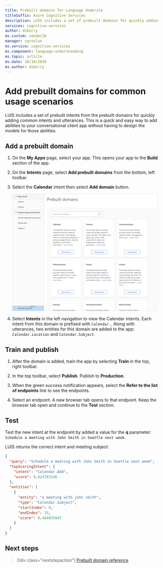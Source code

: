 ```yaml
---
title: Prebuilt domains for Language Understa
titleSuffix: Azure Cognitive Services
description: LUIS includes a set of prebuilt domains for quickly adding common, conversational user scenarios. 
services: cognitive-services
author: diberry
ms.custom: seodec18
manager: cgronlun
ms.service: cognitive-services
ms.component: language-understanding
ms.topic: article
ms.date: 10/18/2018
ms.author: diberry
---
```


# Add prebuilt domains for common usage scenarios 

LUIS includes a set of prebuilt intents from the prebuilt domains for quickly adding common intents and utterances. This is a quick and easy way to add abilities to your conversational client app without having to design the models for those abilities. 

## Add a prebuilt domain

1. On the **My Apps** page, select your app. This opens your app to the **Build** section of the app. 

1. On the **Intents** page, select **Add prebuilt domains** from the bottom, left toolbar. 

1. Select the **Calendar** intent then select **Add domain** button.

    ![Add Calendar prebuilt domain](./media/luis-prebuilt-domains/add-prebuilt-domain.png)

1. Select **Intents** in the left navigation to view the Calendar intents. Each intent from this domain is prefixed with `Calendar.`. Along with utterances, two entities for this domain are added to the app: `Calendar.Location` and `Calendar.Subject`. 

## Train and publish

1. After the domain is added, train the app by selecting **Train** in the top, right toolbar. 

1. In the top toolbar, select **Publish**. Publish to **Production**. 

1. When the green success notification appears, select the **Refer to the list of endpoints** link to see the endpoints.

1. Select an endpoint. A new browser tab opens to that endpoint. Keep the browser tab open and continue to the **Test** section.

## Test

Test the new intent at the endpoint by added a value for the **q** parameter: `Schedule a meeting with John Smith in Seattle next week`.

LUIS returns the correct intent and meeting subject:

```json
{
  "query": "Schedule a meeting with John Smith in Seattle next week",
  "topScoringIntent": {
    "intent": "Calendar.Add",
    "score": 0.824783146
  },
  "entities": [
    {
      "entity": "a meeting with john smith",
      "type": "Calendar.Subject",
      "startIndex": 9,
      "endIndex": 33,
      "score": 0.484055847
    }
  ]
}
```

## Next steps
> [!div class="nextstepaction"]
> [Prebuilt domain reference](./luis-reference-prebuilt-domains.md)
